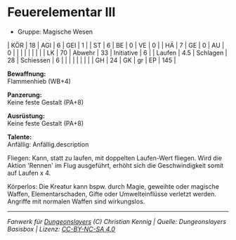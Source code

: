 # Feuerelementar III  
- Gruppe: Magische Wesen  

| KÖR    | 18  | AGI      | 6  | GEI        | 1   |
| ST     | 6   | BE       | 0  | VE         | 0   |
| HÄ     | 7   | GE       | 0  | AU         | 0   |
|        |     |          |    |            |     |
| LK     | 70  | Abwehr   | 33 | Initiative | 6   |
| Laufen | 4.5 | Schlagen | 28 | Schiessen  | 6   |
|        |     |          |    |            |     |
| GH     | 24  | GK       | gr | EP         | 145 |


**Bewaffnung:**  
Flammenhieb (WB+4)

**Panzerung:**  
Keine feste Gestalt (PA+8)

**Ausrüstung:**  
Keine feste Gestalt (PA+8)

**Talente:**  
Anfällig: Anfällig.description

Fliegen: Kann, statt zu laufen, mit doppelten Laufen-Wert fliegen. Wird die Aktion 'Rennen' im Flug ausgeführt, erhöht sich die Geschwindigkeit somit auf Laufen x 4.

Körperlos: Die Kreatur kann bspw. durch Magie, geweihte oder magische Waffen, Elementarschaden, Gifte oder Umwelteinflüsse verletzt werden. Angriffe mit normalen Waffen sind wirkungslos.





___
*Fanwerk für [Dungeonslayers](https://www.dungeonslayers.net/) (C) Christian Kennig | Quelle: Dungeonslayers Basisbox | Lizenz: [CC-BY-NC-SA 4.0](https://creativecommons.org/licenses/by-nc-sa/4.0/deed.de)*